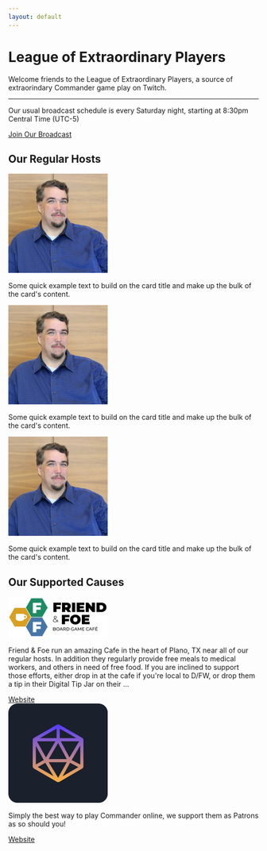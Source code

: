 ```yaml
---
layout: default
---
```


<div class="jumbotron">
  <h1 class="display-4">League of Extraordinary Players</h1>
  <p class="lead">Welcome friends to the League of Extraordinary Players, a source of extraorindary Commander game play on Twitch.</p>
  <hr class="my-4">
  <p>Our usual broadcast schedule is every Saturday night, starting at 8:30pm Central Time (UTC-5)</p>
  <a class="btn btn-primary btn-lg" href="http://twitch.tv/lxplayers" role="button">Join Our Broadcast</a>
</div>

<h2>Our Regular Hosts</h2>

<div class="row">
    <div class="card" class="col-sm">
        <img src="/img/Tim-Square200.jpg" class="card-img-top" alt="Tim">
        <div class="card-body">
            <p class="card-text">Some quick example text to build on the card title and make up the bulk of the card's content.</p>
        </div>
    </div>
    <div class="card" class="col-sm">
        <img src="/img/Tim-Square200.jpg" class="card-img-top" alt="Sam">
        <div class="card-body">
            <p class="card-text">Some quick example text to build on the card title and make up the bulk of the card's content.</p>
        </div>
    </div>
    <div class="card" class="col-sm">
        <img src="/img/Tim-Square200.jpg" class="card-img-top" alt="Zach">
        <div class="card-body">
            <p class="card-text">Some quick example text to build on the card title and make up the bulk of the card's content.</p>
        </div>
    </div>
</div>

<h2>Our Supported Causes</h2>

<div class="row">
    <div class="card" class="col-sm-4">
        <img src="/img/FriendAndFoe.png" class="card-img-top" alt="Friend and Foe">
        <div class="card-body">
            <p class="card-text">Friend & Foe run an amazing Cafe in the heart of Plano, TX near all of our regular hosts.  In addition they regularly provide free meals to medical workers, and others in need of free food.  If you are inclined to support those efforts, either drop in at the cafe if you're local to D/FW, or drop them a tip in their Digital Tip Jar on their ...</p>
            <a href="http://FriendAndFoeBGC.com" class="btn btn-primary">Website</a>
        </div>
    </div>
    <div class="card" class="col-sm-4">
        <img src="/img/SpellTable.png" class="card-img-top" alt="SpellTable">
        <div class="card-body">
            <p class="card-text">Simply the best way to play Commander online, we support them as Patrons as so should you!</p>
            <a href="http://spelltable.com" class="btn btn-primary">Website</a>
        </div>
    </div>
</div>
